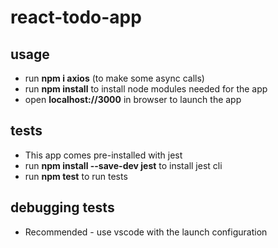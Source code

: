 # react-todo-app

## usage
* run **npm i axios** (to make some async calls)
* run **npm install** to install node modules needed for the app
* open **localhost://3000** in browser to launch the app


## tests
* This app comes pre-installed with jest
* run **npm install --save-dev jest** to install jest cli
* run **npm test** to run tests

## debugging tests
* Recommended - use vscode with the launch configuration
